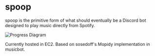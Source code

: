 # spoop
spoop is the primitive form of what should eventually be a Discord bot designed to play music directly from Spotify.


![Progress Diagram](https://raw.github.com/jjexpat00/spoop/Diagram/spoopprog.png)


Currently hosted in EC2.
Based on sosedoff's Mopidy implementation in musicbot.
